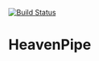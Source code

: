 [![Build Status](https://travis-ci.org/ijsgaus/HeavenPipe.svg?branch=master)](https://travis-ci.org/ijsgaus/HeavenPipe.svg?branch=master)
# HeavenPipe
